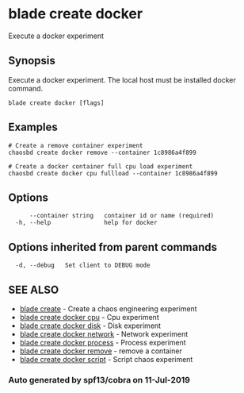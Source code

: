 # blade create docker

Execute a docker experiment

## Synopsis

Execute a docker experiment. The local host must be installed docker command.

```text
blade create docker [flags]
```

## Examples

```text
# Create a remove container experiment
chaosbd create docker remove --container 1c8986a4f899

# Create a docker container full cpu load experiment
chaosbd create docker cpu fullload --container 1c8986a4f899
```

## Options

```text
      --container string   container id or name (required)
  -h, --help               help for docker
```

## Options inherited from parent commands

```text
  -d, --debug   Set client to DEBUG mode
```

## SEE ALSO

* [blade create](blade_create.md)     - Create a chaos engineering experiment
* [blade create docker cpu](blade_create_docker_cpu.md)     - Cpu experiment
* [blade create docker disk](blade_create_docker_disk.md)     - Disk experiment
* [blade create docker network](blade_create_docker_network.md)     - Network experiment
* [blade create docker process](blade_create_docker_process.md)     - Process experiment
* [blade create docker remove](blade_create_docker_remove.md)     - remove a container
* [blade create docker script](blade_create_docker_script.md)     - Script chaos experiment

### Auto generated by spf13/cobra on 11-Jul-2019

